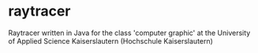 # raytracer
Raytracer written in Java for the class 'computer graphic' at the University of Applied Science Kaiserslautern (Hochschule Kaiserslautern)
